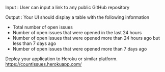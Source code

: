 Input : User can input a link to any public GitHub repository

Output :
Your UI should display a table with the following information
- Total number of open issues
- Number of open issues that were opened in the last 24 hours
- Number of open issues that were opened more than 24 hours ago but less than 7 days ago
- Number of open issues that were opened more than 7 days ago 

Deploy your application to Heroku or similar platform. 
https://countissues.herokuapp.com/
